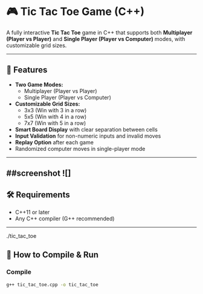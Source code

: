 # 🎮 Tic Tac Toe Game (C++)

A fully interactive **Tic Tac Toe** game in C++ that supports both **Multiplayer (Player vs Player)** and **Single Player (Player vs Computer)** modes, with customizable grid sizes.

---

## 📌 Features
- **Two Game Modes:**
  - Multiplayer (Player vs Player)
  - Single Player (Player vs Computer)
- **Customizable Grid Sizes:**
  - 3x3 (Win with 3 in a row)
  - 5x5 (Win with 4 in a row)
  - 7x7 (Win with 5 in a row)
- **Smart Board Display** with clear separation between cells
- **Input Validation** for non-numeric inputs and invalid moves
- **Replay Option** after each game
- Randomized computer moves in single-player mode

---

##screenshot
![]
---
## 🛠 Requirements
- C++11 or later
- Any C++ compiler (G++ recommended)

---

./tic_tac_toe


## 📂 How to Compile & Run

### **Compile**
```bash
g++ tic_tac_toe.cpp -o tic_tac_toe
